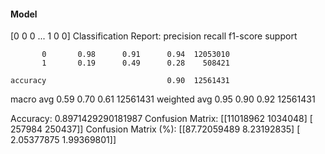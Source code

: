 #### Model
[0 0 0 ... 1 0 0]
Classification Report:
              precision    recall  f1-score   support

           0       0.98      0.91      0.94  12053010
           1       0.19      0.49      0.28    508421

    accuracy                           0.90  12561431
   macro avg       0.59      0.70      0.61  12561431
weighted avg       0.95      0.90      0.92  12561431

Accuracy: 0.8971429290181987
Confusion Matrix:
[[11018962  1034048]
 [  257984   250437]]
Confusion Matrix (%):
[[87.72059489  8.23192835]
 [ 2.05377875  1.99369801]]
